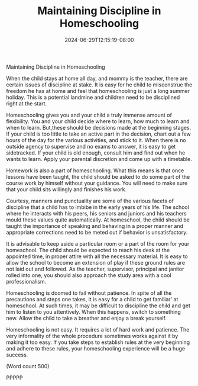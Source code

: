 ﻿---
title: "Maintaining Discipline in Homeschooling"
date: 2024-06-29T12:15:19-08:00
description: "Home Schooling Tips for Web Success"
featured_image: "/images/Home Schooling.jpg"
tags: ["Home Schooling"]
---

Maintaining Discipline in Homeschooling

When the child stays at home all day, and mommy is the teacher,
there are certain issues of discipline at stake. It is easy for he 
child to misconstrue the freedom he has at home and feel that 
homeschooling is just a long summer holiday. This is a potential 
landmine and children need to be disciplined right at the start.

Homeschooling gives you and your child a truly immense amount of 
flexibility. You and your child decide where to learn, how much to 
learn and when to learn. But,these should be decisions made at 
the beginning stages. If your child is too little to take an 
active part in the decision, chart out a few hours of the day for 
the various activities, and stick to it. When there is no outside 
agency to supervise and no exams to answer, it is easy to get 
sidetracked. If your child is old enough, consult him and find out 
when he wants to learn. Apply your parental discretion and come up 
with a timetable.

Homework is also a part of homeschooling. What this means is that 
once lessons have been taught, the child should be asked to do 
some part of the course work by himself without your guidance. You 
will need to make sure that your child sits willingly and finishes 
his work.

Courtesy, manners and punctuality are some of the various facets 
of discipline that a child has to imbibe in the early years of his 
life. The school where he interacts with his peers, his seniors 
and juniors and his teachers mould these values quite 
automatically. At homeschool, the child should be taught the 
importance of speaking and behaving in a proper manner and 
appropriate corrections need to be meted out if behavior is 
unsatisfactory.

It is advisable to keep aside a particular room or a part of the 
room for your homeschool. The child should be expected to reach 
his desk at the appointed time, in proper attire with all the 
necessary material. It is easy to allow the school to become an 
extension of play if these ground rules are not laid out and 
followed. As the teacher, supervisor, principal and janitor rolled 
into one, you should also approach the study area with a cool 
professionalism. 

Homeschooling is doomed to fail without patience. In spite of all 
the precautions and steps one takes, it is easy for a child to get 
familiar' at homeschool. At such times, it may be difficult to 
discipline the child and get him to listen to you attentively. 
When this happens, switch to something new. Allow the child to 
take a breather and enjoy a break yourself. 

Homeschooling is not easy. It requires a lot of hard work and 
patience. The very informality of the whole procedure sometimes 
works against it by making it too easy. If you take steps to 
establish rules at the very beginning and adhere to these rules, 
your homeschooling experience will be a huge success.


(Word count 500)

PPPPP
